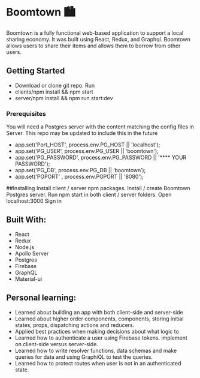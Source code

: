 # Boomtown 🏙
Boomtown is a fully functional web-based application to support a local sharing economy. It was built using React, Redux, and Graphql. Boomtown allows users to share their items and allows them to borrow from other users. 

## Getting Started
* Download or clone git repo. Run
* clients/npm install && npm start
* server/npm install && npm run start:dev

### Prerequisites
You will need a Postgres server with the content matching the config files in Server. This repo may be updated to include this in the future

* app.set('Port_HOST', process.env.PG_HOST || 'localhost');
* app.set('PG_USER', process.env.PG_USER || 'boomtown');
* app.set('PG_PASSWORD', process.env.PG_PASSWORD || '**** YOUR PASSWORD');
* app.set('PG_DB', process.env.PG_DB || ‘boomtown’);
* app.set('PGPORT' , process.env.PGPORT || '8080');

##Installing
Install client / server npm packages. Install / create Boomtown Postgres server. Run npm start in both client / server folders. Open localhost:3000 Sign in

## Built With:
* React
* Redux
* Node.js
* Apollo Server
* Postgres
* Firebase
* GraphQL
* Material-ui

## Personal learning:
* Learned about building an app with both client-side and server-side
* Learned about higher order components, components, storing initial states, props, dispatching actions and reducers.
* Applied best practices when making decisions about what logic to 
* Learned how to authenticate a user using Firebase tokens. implement on client-side versus server-side.
* Learned how to write resolver functions, data schemas and make queries for data and using GraphiQL to test the queries.
* Learned how to protect routes when user is not in an authenticated state.

